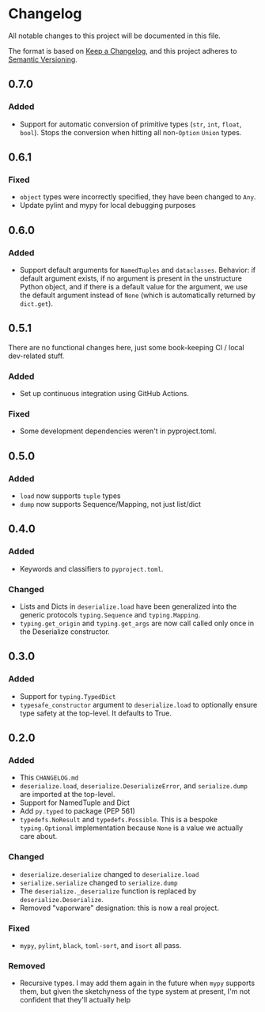 # Changelog

All notable changes to this project will be documented in this file.

The format is based on [Keep a Changelog](https://keepachangelog.com/en/1.0.0/), and this project adheres to [Semantic Versioning](https://semver.org/spec/v2.0.0.html).

## 0.7.0

### Added

- Support for automatic conversion of primitive types (`str`, `int`, `float`, `bool`). Stops the conversion when hitting all non-`Option` `Union` types.

## 0.6.1

### Fixed

- `object` types were incorrectly specified, they have been changed to `Any`.
- Update pylint and mypy for local debugging purposes

## 0.6.0

### Added

- Support default arguments for `NamedTuples` and `dataclasses`. Behavior: if default argument exists, if no argument is present in the unstructure Python object, and if there is a default value for the argument, we use the default argument instead of `None` (which is automatically returned by `dict.get`).

## 0.5.1

There are no functional changes here, just some book-keeping CI / local dev-related stuff.

### Added

- Set up continuous integration using GitHub Actions.

### Fixed

- Some development dependencies weren't in pyproject.toml.

## 0.5.0

### Added

- `load` now supports `tuple` types
- `dump` now supports Sequence/Mapping, not just list/dict

## 0.4.0

### Added

- Keywords and classifiers to `pyproject.toml`.

### Changed

- Lists and Dicts in `deserialize.load` have been generalized into the generic protocols `typing.Sequence` and `typing.Mapping`.
- `typing.get_origin` and `typing.get_args` are now call called only once in the Deserialize constructor.

## 0.3.0

### Added

- Support for `typing.TypedDict`
- `typesafe_constructor` argument to `deserialize.load` to optionally ensure type safety at the top-level. It defaults to True.

## 0.2.0

### Added

- This `CHANGELOG.md`
- `deserialize.load`, `deserialize.DeserializeError`, and `serialize.dump` are imported at the top-level.
- Support for NamedTuple and Dict
- Add `py.typed` to package (PEP 561)
- `typedefs.NoResult` and `typedefs.Possible`. This is a bespoke `typing.Optional` implementation because `None` is a value we actually care about.

### Changed

- `deserialize.deserialize` changed to `deserialize.load`
- `serialize.serialize` changed to `serialize.dump`
- The `deserialize._deserialize` function is replaced by `deserialize.Deserialize`.
- Removed "vaporware" designation: this is now a real project.

### Fixed

- `mypy`, `pylint`, `black`, `toml-sort`, and `isort` all pass.

### Removed

- Recursive types. I may add them again in the future when `mypy` supports them, but given the sketchyness of the type system at present, I'm not confident that they'll actually help
